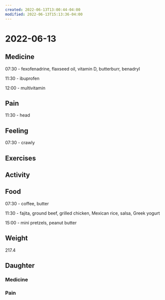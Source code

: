 ```yaml
---
created: 2022-06-13T13:00:44-04:00
modified: 2022-06-13T15:13:36-04:00
---
```


# 2022-06-13

## Medicine

07:30 - fexofenadrine, flaxseed oil, vitamin D, butterburr, benadryl 

11:30 - ibuprofen 

12:00 - multivitamin 


## Pain

11:30 - head


## Feeling

07:30 - crawly


## Exercises


## Activity


## Food

07:30 - coffee, butter

11:30 - fajita, ground beef, grilled chicken, Mexican rice, salsa, Greek yogurt

15:00 - mini pretzels, peanut butter 

## Weight

217.4

## Daughter

### Medicine


### Pain
